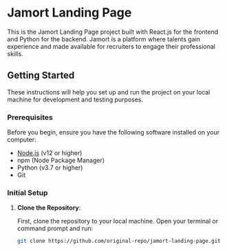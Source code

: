 # Jamort Landing Page

This is the Jamort Landing Page project built with React.js for the frontend and Python for the backend. Jamort is a platform where talents gain experience and made available for recruiters to engage their professional skills.

## Getting Started

These instructions will help you set up and run the project on your local machine for development and testing purposes.

### Prerequisites

Before you begin, ensure you have the following software installed on your computer:

- [Node.js](https://nodejs.org/) (v12 or higher)
- npm (Node Package Manager)
- Python (v3.7 or higher)
- Git

### Initial Setup

1. **Clone the Repository**:

   First, clone the repository to your local machine. Open your terminal or command prompt and run:

   ```bash
   git clone https://github.com/original-repo/jamort-landing-page.git
